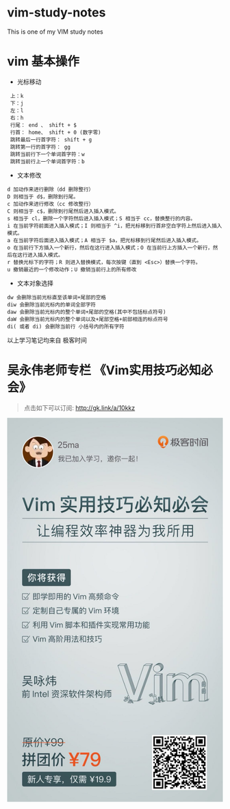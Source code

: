 # vim-study-notes
This is one of my VIM study notes

# vim 基本操作
- 光标移动
```
 上：k 
 下：j
 左：l
 右：h
 行尾： end 、 shift + $ 
 行首： home、 shift + 0 (数字零)
 跳转最后一行首字符： shift + g
 跳转第一行的首字符： gg
 跳转当前行下一个单词首字符：w
 跳转当前行上一个单词首字符：b 

```

- 文本修改

```
d 加动作来进行删除（dd 删除整行）
D 则相当于 d$，删除到行尾。
c 加动作来进行修改（cc 修改整行）
C 则相当于 c$，删除到行尾然后进入插入模式。
s 相当于 cl，删除一个字符然后进入插入模式；S 相当于 cc，替换整行的内容。
i 在当前字符前面进入插入模式；I 则相当于 ^i，把光标移到行首非空白字符上然后进入插入模式。
a 在当前字符后面进入插入模式；A 相当于 $a，把光标移到行尾然后进入插入模式。
o 在当前行下方插入一个新行，然后在这行进入插入模式；O 在当前行上方插入一个新行，然后在这行进入插入模式。
r 替换光标下的字符；R 则进入替换模式，每次按键（直到 <Esc>）替换一个字符。
u 撤销最近的一个修改动作；U 撤销当前行上的所有修改

```

- 文本对象选择

```
dw 会删除当前光标直至该单词+尾部的空格
diw 会删除当前光标内的单词全部字符
daw 会删除当前光标内的整个单词+尾部的空格(其中不包括标点符号)
daW 会删除当前光标内的整个单词以及+尾部空格+前部相连的标点符号
di( 或者 di) 会删除当前行 小括号内的所有字符

```
以上学习笔记均来自 极客时间 
#  吴永伟老师专栏 《Vim实用技巧必知必会》
> 点击如下可以订阅: http://gk.link/a/10kkz

![avatar](vim_share.jpg)